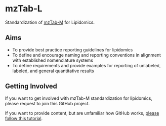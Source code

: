 # mzTab-L
Standardization of [mzTab-M](https://github.com/HUPO-PSI/mzTab) for Lipidomics.

## Aims
* To provide best practice reporting guidelines for lipidomics 
* To define and encourage naming and reporting conventions in alignment with established nomenclature systems
* To define requirements and provide examples for reporting of unlabeled, labeled, and general quantitative results

## Getting Involved
If you want to get involved with mzTab-M standardization for lipidomics, please request to join this GitHub project.

If you want to provide content, but are unfamiliar how GitHub works, [please follow this tutorial](https://github.com/firstcontributions/first-contributions).
